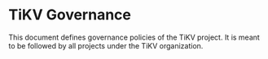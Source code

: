 # TiKV Governance

This document defines governance policies of the TiKV project. It is meant to be followed by all projects under the TiKV organization.

